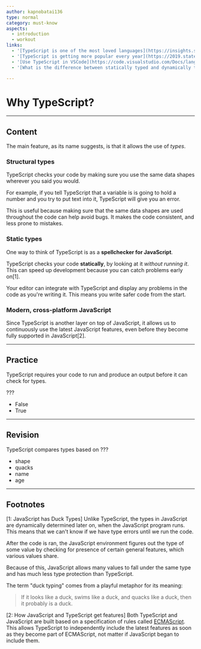 ```yaml
---
author: kapnobatai136
type: normal
category: must-know
aspects:
  - introduction
  - workout
links:
  - '[TypeScript is one of the most loved languages](https://insights.stackoverflow.com/survey/2019#most-loved-dreaded-and-wanted){website}'
  - '[TypeScript is getting more popular every year](https://2019.stateofjs.com/javascript-flavors/typescript/){website}'
  - '[Use TypeScript in VSCode](https://code.visualstudio.com/Docs/languages/typescript){documentation}'
  - '[What is the difference between statically typed and dynamically typed languages?](https://stackoverflow.com/questions/1517582/what-is-the-difference-between-statically-typed-and-dynamically-typed-languages){discussion}'

---
```


# Why TypeScript?

---
## Content

The main feature, as its name suggests, is that it allows the use of *types*.

### Structural types

TypeScript checks your code by making sure you use the same data shapes wherever you said you would.

For example, if you tell TypeScript that a variable is is going to hold a number and you try to put text into it, TypeScript will give you an error.

This is useful because making sure that the same data shapes are used throughout the code can help avoid bugs. It makes the code consistent, and less prone to mistakes.

### Static types

One way to think of TypeScript is as a **spellchecker for JavaScript**.

TypeScript checks your code **statically**, by looking at it *without running it*. This can speed up development because you can catch problems early on[1].

Your editor can integrate with TypeScript and display any problems in the code as you're writing it. This means you write safer code from the start.

### Modern, cross-platform JavaScript

Since TypeScript is another layer on top of JavaScript, it allows us to continuously use the latest JavaScript features, even before they become fully supported in JavaScript[2].

---
## Practice

TypeScript requires your code to run and produce an output before it can check for types.

???

* False
* True

---
## Revision

TypeScript compares types based on ???

* shape
* quacks
* name
* age

---
## Footnotes
[1: JavaScript has Duck Types]
Unlike TypeScript, the types in JavaScript are dynamically determined later on, when the JavaScript program runs. This means that we can't know if we have type errors until we run the code.

After the code is ran, the JavaScript environment figures out the type of some value by checking for presence of certain general features, which various values share.

Because of this, JavaScript allows many values to fall under the same type and has much less type protection than TypeScript.

The term "duck typing" comes from a playful metaphor for its meaning:

> If it looks like a duck, swims like a duck, and quacks like a duck, then it probably is a duck.

[2: How JavaScript and TypeScript get features]
Both TypeScript and JavaScript are built based on a specification of rules called [ECMAScript](https://en.wikipedia.org/wiki/ECMAScript). This allows TypeScript to independently include the latest features as soon as they become part of ECMAScript, not matter if JavaScript began to include them.
